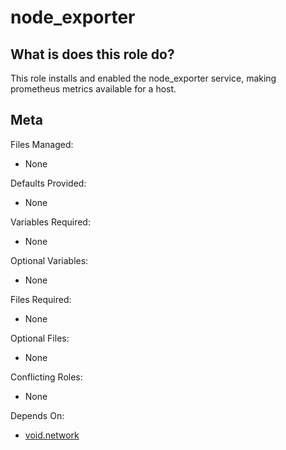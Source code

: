 node_exporter
=============


What is does this role do?
--------------------------

This role installs and enabled the node_exporter service, making prometheus metrics available for a host.

Meta
----

Files Managed:
  * None

Defaults Provided:
  * None

Variables Required:
  * None

Optional Variables:
  * None

Files Required:
  * None

Optional Files:
  * None

Conflicting Roles:
  * None

Depends On:
  * [void.network](https://github.com/void-ansible-roles/network)
